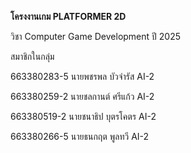**โครงงานเกม PLATFORMER 2D**

วิชา Computer Game Development ปี 2025

สมาชิกในกลุ่ม

663380283-5 นายพชรพล บัวจำรัส AI-2

663380259-2 นายชลกานต์ ศรีแก้ว AI-2

663380519-2 นายชนาธิป บุตรโคตร AI-2

663380266-5 นายธนกฤต พูลทวี AI-2


